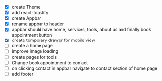- [x] create Theme
- [x] add react-toastify
- [x] create Appbar
- [x] rename appbar to header
- [x] appbar should have home, services, tools, about us and finally book appointment button
- [x] create temporary drawer for mobile view
- [ ] create a home page
- [ ] improve image loading
- [ ] create pages for tools
- [ ] Change book appointment to contact
- [ ] on clicking contact in appbar navigate to contact section of home page
- [ ] add footer
